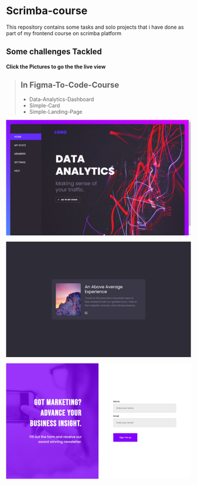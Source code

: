 # Scrimba-course
This repository contains some tasks and solo projects that i have done as part of my frontend course on scrimba platform

## Some challenges Tackled

  #### **Click the Pictures to go the the live view**

> ## In Figma-To-Code-Course
>
> * Data-Analytics-Dashboard
> * Simple-Card
> * Simple-Landing-Page
> 
 [![Desktop Preview](./Figma-to-code-challenges/data-analytics-dashboard/images/My-desktop-view.jpeg)](https://jen67.github.io/Scrimba-course/Figma-to-code-challenges/data-analytics-dashboard/)

 [![Desktop Preview](./Figma-to-code-challenges/simple-card/Desktop-preview.jpeg)](https://jen67.github.io/Scrimba-course/Figma-to-code-challenges/simple-card/)

 [![Desktop Preview](./Figma-to-code-challenges/simple-landing-page/Desktop-preview.jpeg)](https://jen67.github.io/Scrimba-course/Figma-to-code-challenges/simple-landing-page/)
